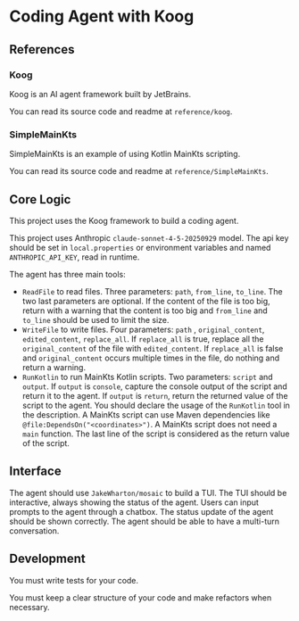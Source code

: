 # Coding Agent with Koog

## References

### Koog

Koog is an AI agent framework built by JetBrains.

You can read its source code and readme at `reference/koog`.

### SimpleMainKts

SimpleMainKts is an example of using Kotlin MainKts scripting.

You can read its source code and readme at `reference/SimpleMainKts`.

## Core Logic

This project uses the Koog framework to build a coding agent.

This project uses Anthropic `claude-sonnet-4-5-20250929` model.
The api key should be set in `local.properties` or environment variables and named `ANTHROPIC_API_KEY`, read in runtime. 

The agent has three main tools:
- `ReadFile` to read files. Three parameters: `path`, `from_line`, `to_line`. The two last parameters are optional. 
If the content of the file is too big, return with a warning that the content is too big and `from_line` and `to_line` should be used to limit the size.
- `WriteFile` to write files. Four parameters: `path` , `original_content`, `edited_content`, `replace_all`.
If `replace_all` is true, replace all the `original_content` of the file with `edited_content`.
If `replace_all` is false and `original_content` occurs multiple times in the file, do nothing and return a warning.
- `RunKotlin` to run MainKts Kotlin scripts. Two parameters: `script` and `output`.
If `output` is `console`, capture the console output of the script and return it to the agent.
If `output` is `return`, return the returned value of the script to the agent.
You should declare the usage of the `RunKotlin` tool in the description.
A MainKts script can use Maven dependencies like `@file:DependsOn("<coordinates>")`.
A MainKts script does not need a `main` function.
The last line of the script is considered as the return value of the script.

## Interface

The agent should use `JakeWharton/mosaic` to build a TUI.
The TUI should be interactive, always showing the status of the agent.
Users can input prompts to the agent through a chatbox.
The status update of the agent should be shown correctly.
The agent should be able to have a multi-turn conversation.

## Development

You must write tests for your code.

You must keep a clear structure of your code and make refactors when necessary.
